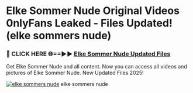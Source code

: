 # Elke Sommer Nude Original Videos 0nlyFans Leaked - Files Updated! (elke sommers nude)

<h3>🔴 CLICK HERE 🌐==►► <a href="https://tinyurl.com/2p9ay9w9" rel="nofollow">Elke Sommer Nude Updated Files</a></h3>

Get Elke Sommer Nude and all content. Now you can access all videos and pictures of Elke Sommer Nude. New Updated Files 2025!

[![elke sommers nude](https://i.imgur.com/KQgVmj3.gif)](https://tinyurl.com/2p9ay9w9)
elke sommers nude